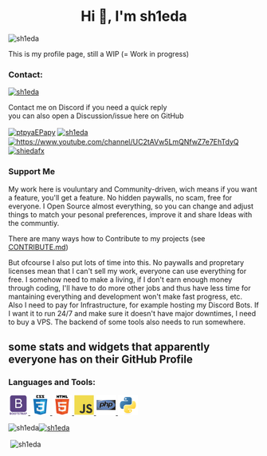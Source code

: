 <!--
**sh1eda/sh1eda** is a ✨ _special_ ✨ repository because its `README.md` (this file) appears on your GitHub profile.

Here are some ideas to get you started:

- 🔭 I’m currently working on ...
- 🌱 I’m currently learning ...
- 👯 I’m looking to collaborate on ...
- 🤔 I’m looking for help with ...
- 💬 Ask me about ...
- 📫 How to reach me: ...
- 😄 Pronouns: ...
- ⚡ Fun fact: ...
-->
<h1 align="center">Hi 👋, I'm sh1eda</h1>

<p align="left"> <img src="https://komarev.com/ghpvc/?username=sh1eda&label=Profile%20views&color=0e75b6&style=flat" alt="sh1eda" /> </p>

This is my profile page, still a WIP (= Work in progress)


### Contact:

<p align="left"> <a href="https://rubyhost.net" target="blank"><img src="https://images-ext-1.discordapp.net/external/1MykRk6RCGqC5QyRMdqYsjc1cNvzAAsmPxkwdQUvnU8/%3Fsize%3D128/https/cdn.discordapp.com/icons/840916068931469342/449e4e87592b14cf249849543094056e.webp?width=115&height=115" alt="sh1eda" /></a> </p>

Contact me on Discord if you need a quick reply<br>
you can also open a Discussion/issue here on GitHub<br>


<a href="https://rubyhost.net" target="blank"><img align="center" src="https://cdn.jsdelivr.net/npm/simple-icons@3.0.1/icons/discord.svg" alt="ptpyaEPapy" height="30" width="40" /></a>
<a href="https://github.com/sh1eda" target="blank"><img align="center" src="https://cdn.jsdelivr.net/npm/simple-icons@3.0.1/icons/github.svg" alt="sh1eda" height="30" width="40" /></a>
<a href="https://www.youtube.com/channel/UC2tAVw5LmQNfwZ7e7EhTdyQ" target="blank"><img align="center" src="https://cdn.jsdelivr.net/npm/simple-icons@3.0.1/icons/youtube.svg" alt="https://www.youtube.com/channel/UC2tAVw5LmQNfwZ7e7EhTdyQ" height="30" width="40" /></a>
<a href="https://www.instagram.com/shiedafx" target="blank"><img align="center" src="https://cdn.jsdelivr.net/npm/simple-icons@3.0.1/icons/instagram.svg" alt="shiedafx" height="30" width="40" /></a>


</p>


### Support Me
My work here is vouluntary and Community-driven, wich means if you want a feature, you'll get a feature. No hidden paywalls, no scam, free for everyone.
I Open Source almost everything, so you can change and adjust things to match your pesonal preferences, improve it and share Ideas with the communtiy.

There are  many ways how to Contribute to my projects (see [CONTRIBUTE.md](CONTRIBUTE.md))<br>

But ofcourse I also put lots of time into this. No paywalls and propretary licenses mean that I can't sell my work, everyone can use everything for free.
I somehow need to make a living, if I don't earn enough money through coding, I'll have to do more other jobs and thus have less time for mantaining everything and development won't make fast progress, etc.<br>
Also I need to pay for Infrastructure, for example hosting my Discord Bots. If I want it to run 24/7 and make sure it doesn't have major downtimes, I need to buy a VPS.
The backend of some tools also needs to run somewhere.


## some stats and widgets that apparently everyone has on their GitHub Profile

### Languages and Tools:
<p align="left"> <a href="https://getbootstrap.com" target="_blank"> <img src="https://raw.githubusercontent.com/devicons/devicon/master/icons/bootstrap/bootstrap-plain-wordmark.svg" alt="bootstrap" width="40" height="40"/> </a> <a href="https://www.w3schools.com/css/" target="_blank"> <img src="https://raw.githubusercontent.com/devicons/devicon/master/icons/css3/css3-original-wordmark.svg" alt="css3" width="40" height="40"/> </a> <a href="https://www.w3.org/html/" target="_blank"> <img src="https://raw.githubusercontent.com/devicons/devicon/master/icons/html5/html5-original-wordmark.svg" alt="html5" width="40" height="40"/> </a> <a href="https://developer.mozilla.org/en-US/docs/Web/JavaScript" target="_blank"> <img src="https://raw.githubusercontent.com/devicons/devicon/master/icons/javascript/javascript-original.svg" alt="javascript" width="40" height="40"/> </a> <a href="https://www.php.net" target="_blank"> <img src="https://raw.githubusercontent.com/devicons/devicon/master/icons/php/php-original.svg" alt="php" width="40" height="40"/> </a> <a href="https://www.python.org" target="_blank"> <img src="https://raw.githubusercontent.com/devicons/devicon/master/icons/python/python-original.svg" alt="python" width="40" height="40"/> </a> </p>


<a href="https://github.com/ryo-ma/github-profile-trophy"><img src="https://github-profile-trophy.vercel.app/?username=sh1eda" alt="sh1eda" /></a>
<img align="left" src="https://github-readme-stats.vercel.app/api/top-langs?username=sh1eda&show_icons=true" alt="sh1eda" />

<p>&nbsp;<img align="center" src="https://github-readme-stats.vercel.app/api?username=sh1eda&show_icons=true&locale=en" alt="sh1eda" /></p>

